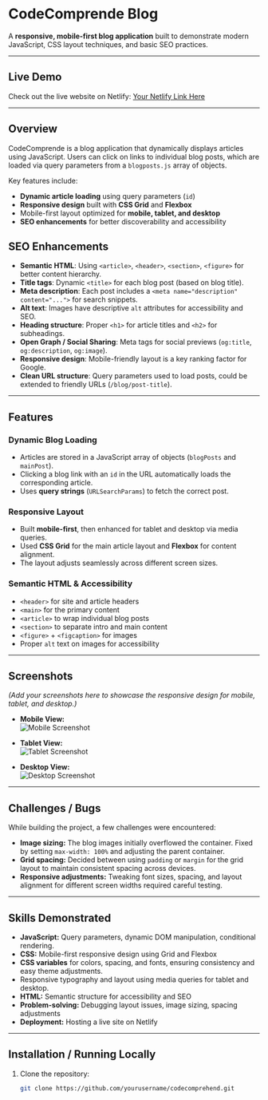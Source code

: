 # CodeComprende Blog

A **responsive, mobile-first blog application** built to demonstrate modern JavaScript, CSS layout techniques, and basic SEO practices.

---

## Live Demo

Check out the live website on Netlify: [Your Netlify Link Here](#)

---

## Overview

CodeComprende is a blog application that dynamically displays articles using JavaScript. Users can click on links to individual blog posts, which are loaded via query parameters from a `blogposts.js` array of objects.

Key features include:

- **Dynamic article loading** using query parameters (`id`)
- **Responsive design** built with **CSS Grid** and **Flexbox**
- Mobile-first layout optimized for **mobile, tablet, and desktop**
- **SEO enhancements** for better discoverability and accessibility

## SEO Enhancements

- **Semantic HTML**: Using `<article>`, `<header>`, `<section>`, `<figure>` for better content hierarchy.
- **Title tags**: Dynamic `<title>` for each blog post (based on blog title).
- **Meta description**: Each post includes a `<meta name="description" content="...">` for search snippets.
- **Alt text**: Images have descriptive `alt` attributes for accessibility and SEO.
- **Heading structure**: Proper `<h1>` for article titles and `<h2>` for subheadings.
- **Open Graph / Social Sharing**: Meta tags for social previews (`og:title`, `og:description`, `og:image`).
- **Responsive design**: Mobile-friendly layout is a key ranking factor for Google.
- **Clean URL structure**: Query parameters used to load posts, could be extended to friendly URLs (`/blog/post-title`).

---

## Features

### Dynamic Blog Loading

- Articles are stored in a JavaScript array of objects (`blogPosts` and `mainPost`).
- Clicking a blog link with an `id` in the URL automatically loads the corresponding article.
- Uses **query strings** (`URLSearchParams`) to fetch the correct post.

### Responsive Layout

- Built **mobile-first**, then enhanced for tablet and desktop via media queries.
- Used **CSS Grid** for the main article layout and **Flexbox** for content alignment.
- The layout adjusts seamlessly across different screen sizes.

### Semantic HTML & Accessibility

- `<header>` for site and article headers
- `<main>` for the primary content
- `<article>` to wrap individual blog posts
- `<section>` to separate intro and main content
- `<figure>` + `<figcaption>` for images
- Proper `alt` text on images for accessibility

---

## Screenshots

_(Add your screenshots here to showcase the responsive design for mobile, tablet, and desktop.)_

- **Mobile View:**  
  ![Mobile Screenshot](path/to/mobile-screenshot.png)

- **Tablet View:**  
  ![Tablet Screenshot](path/to/tablet-screenshot.png)

- **Desktop View:**  
  ![Desktop Screenshot](path/to/desktop-screenshot.png)

---

## Challenges / Bugs

While building the project, a few challenges were encountered:

- **Image sizing:** The blog images initially overflowed the container. Fixed by setting `max-width: 100%` and adjusting the parent container.
- **Grid spacing:** Decided between using `padding` or `margin` for the grid layout to maintain consistent spacing across devices.
- **Responsive adjustments:** Tweaking font sizes, spacing, and layout alignment for different screen widths required careful testing.

---

## Skills Demonstrated

- **JavaScript:** Query parameters, dynamic DOM manipulation, conditional rendering.
- **CSS:** Mobile-first responsive design using Grid and Flexbox
- **CSS variables** for colors, spacing, and fonts, ensuring consistency and easy theme adjustments.
- Responsive typography and layout using media queries for tablet and desktop.
- **HTML:** Semantic structure for accessibility and SEO
- **Problem-solving:** Debugging layout issues, image sizing, spacing adjustments
- **Deployment:** Hosting a live site on Netlify

---

## Installation / Running Locally

1. Clone the repository:
   ```bash
   git clone https://github.com/yourusername/codecomprehend.git
   ```
